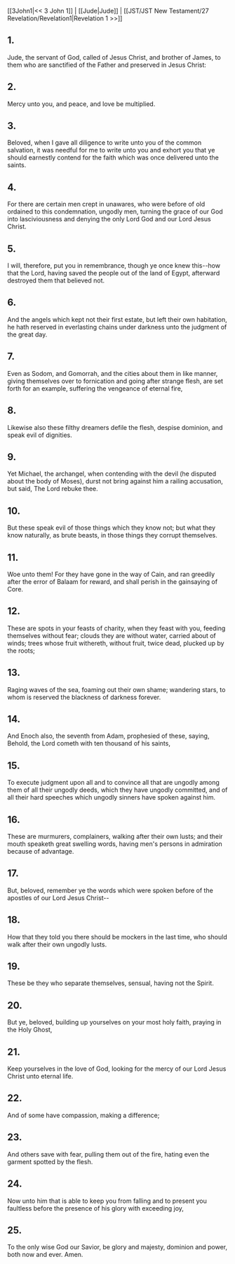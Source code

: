 [[3John1|<< 3 John 1]] | [[Jude|Jude]] | [[JST/JST New Testament/27 Revelation/Revelation1|Revelation 1 >>]]
## 1.
Jude, the servant of God, called of Jesus Christ, and brother of James, to them who are sanctified of the Father and preserved in Jesus Christ:
## 2.
Mercy unto you, and peace, and love be multiplied.
## 3.
Beloved, when I gave all diligence to write unto you of the common salvation, it was needful for me to write unto you and exhort you that ye should earnestly contend for the faith which was once delivered unto the saints.
## 4.
For there are certain men crept in unawares, who were before of old ordained to this condemnation, ungodly men, turning the grace of our God into lasciviousness and denying the only Lord God and our Lord Jesus Christ.
## 5.
I will, therefore, put you in remembrance, though ye once knew this\--how that the Lord, having saved the people out of the land of Egypt, afterward destroyed them that believed not.
## 6.
And the angels which kept not their first estate, but left their own habitation, he hath reserved in everlasting chains under darkness unto the judgment of the great day.
## 7.
Even as Sodom, and Gomorrah, and the cities about them in like manner, giving themselves over to fornication and going after strange flesh, are set forth for an example, suffering the vengeance of eternal fire,
## 8.
Likewise also these filthy dreamers defile the flesh, despise dominion, and speak evil of dignities.
## 9.
Yet Michael, the archangel, when contending with the devil (he disputed about the body of Moses), durst not bring against him a railing accusation, but said, The Lord rebuke thee.
## 10.
But these speak evil of those things which they know not; but what they know naturally, as brute beasts, in those things they corrupt themselves.
## 11.
Woe unto them! For they have gone in the way of Cain, and ran greedily after the error of Balaam for reward, and shall perish in the gainsaying of Core.
## 12.
These are spots in your feasts of charity, when they feast with you, feeding themselves without fear; clouds they are without water, carried about of winds; trees whose fruit withereth, without fruit, twice dead, plucked up by the roots;
## 13.
Raging waves of the sea, foaming out their own shame; wandering stars, to whom is reserved the blackness of darkness forever.
## 14.
And Enoch also, the seventh from Adam, prophesied of these, saying, Behold, the Lord cometh with ten thousand of his saints,
## 15.
To execute judgment upon all and to convince all that are ungodly among them of all their ungodly deeds, which they have ungodly committed, and of all their hard speeches which ungodly sinners have spoken against him.
## 16.
These are murmurers, complainers, walking after their own lusts; and their mouth speaketh great swelling words, having men\'s persons in admiration because of advantage.
## 17.
But, beloved, remember ye the words which were spoken before of the apostles of our Lord Jesus Christ\--
## 18.
How that they told you there should be mockers in the last time, who should walk after their own ungodly lusts.
## 19.
These be they who separate themselves, sensual, having not the Spirit.
## 20.
But ye, beloved, building up yourselves on your most holy faith, praying in the Holy Ghost,
## 21.
Keep yourselves in the love of God, looking for the mercy of our Lord Jesus Christ unto eternal life.
## 22.
And of some have compassion, making a difference;
## 23.
And others save with fear, pulling them out of the fire, hating even the garment spotted by the flesh.
## 24.
Now unto him that is able to keep you from falling and to present you faultless before the presence of his glory with exceeding joy,
## 25.
To the only wise God our Savior, be glory and majesty, dominion and power, both now and ever. Amen.

